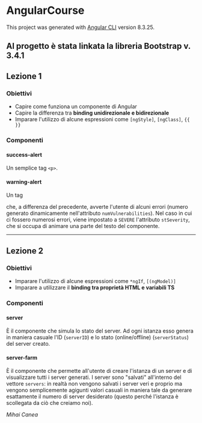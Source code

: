 # AngularCourse

This project was generated with [Angular CLI](https://github.com/angular/angular-cli) version 8.3.25.

Al progetto è stata linkata la libreria Bootstrap v. 3.4.1
---
## Lezione 1
### Obiettivi
- Capire come funziona un componente di Angular
- Capire la differenza tra **binding unidirezionale e bidirezionale**
- Imparare l'utilizzo di alcune espressioni come `[ngStyle]`, `[ngClass]`, `{{ }}`
### Componenti
#### success-alert
Un semplice tag `<p>`.
#### warning-alert
Un tag <p> che, a differenza del precedente, avverte l'utente di alcuni errori (numero generato dinamicamente nell'attributo `numVulnerabilities`). Nel caso in cui ci fossero numerosi errori, viene impostato a `SEVERE` l'attributo `stSeverity`, che si occupa di animare una parte del testo del componente.

---

## Lezione 2
### Obiettivi
- Imparare l'utilizzo di alcune espressioni come `*ngIf`, `[(ngModel)]`
- Imparare a utilizzare il **binding tra proprietà HTML e variabili TS**
### Componenti
#### server
È il componente che simula lo stato del server. Ad ogni istanza esso genera in maniera casuale l'ID (`serverID`) e lo stato (online/offline) (`serverStatus`) del server creato.
#### server-farm
È il componente che permette all'utente di creare l'istanza di un server e di visualizzare tutti i server generati. I server sono "salvati" all'interno del vettore `servers`: in realtà non vengono salvati i server veri e proprio ma vengono semplicemente agigunti valori casuali in maniera tale da generare esattamente il numero di server desiderato (questo perché l'istanza è scollegata da ciò che creiamo noi).

_Mihai Canea_